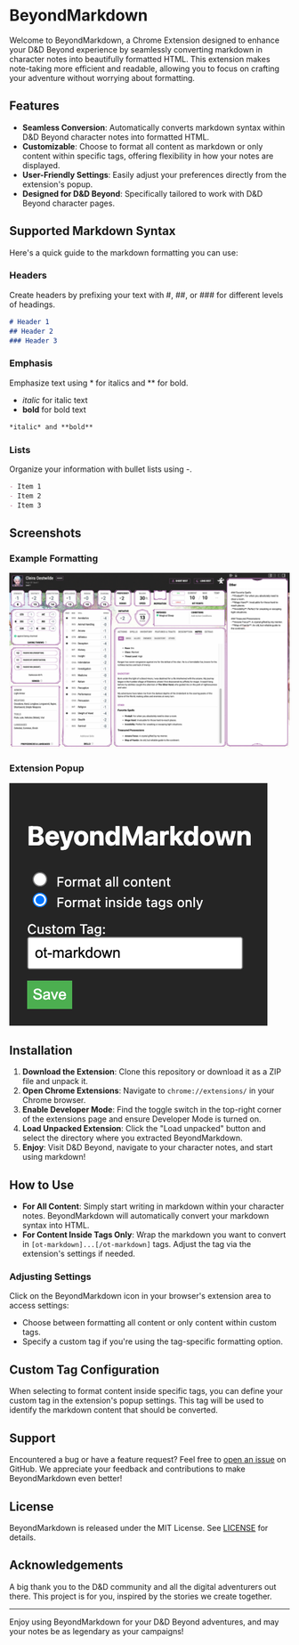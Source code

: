 # BeyondMarkdown

Welcome to BeyondMarkdown, a Chrome Extension designed to enhance your D&D Beyond experience by seamlessly converting markdown in character notes into beautifully formatted HTML. This extension makes note-taking more efficient and readable, allowing you to focus on crafting your adventure without worrying about formatting.

## Features

- **Seamless Conversion**: Automatically converts markdown syntax within D&D Beyond character notes into formatted HTML.
- **Customizable**: Choose to format all content as markdown or only content within specific tags, offering flexibility in how your notes are displayed.
- **User-Friendly Settings**: Easily adjust your preferences directly from the extension's popup.
- **Designed for D&D Beyond**: Specifically tailored to work with D&D Beyond character pages.

## Supported Markdown Syntax

Here's a quick guide to the markdown formatting you can use:

### Headers

Create headers by prefixing your text with #, ##, or ### for different levels of headings.

```markdown
# Header 1
## Header 2
### Header 3
```

### Emphasis

Emphasize text using * for italics and ** for bold.

- *italic* for italic text
- **bold** for bold text

``` markdown
*italic* and **bold**
```

### Lists

Organize your information with bullet lists using -.

```markdown
- Item 1
- Item 2
- Item 3
```

## Screenshots

### Example Formatting

![Example Formatting](screenshots/example-formatting.png "Example Formatting")

### Extension Popup

![Extension Popup](screenshots/extension-popup.png "Extension Popup")

## Installation

1. **Download the Extension**: Clone this repository or download it as a ZIP file and unpack it.
2. **Open Chrome Extensions**: Navigate to `chrome://extensions/` in your Chrome browser.
3. **Enable Developer Mode**: Find the toggle switch in the top-right corner of the extensions page and ensure Developer Mode is turned on.
4. **Load Unpacked Extension**: Click the "Load unpacked" button and select the directory where you extracted BeyondMarkdown.
5. **Enjoy**: Visit D&D Beyond, navigate to your character notes, and start using markdown!

## How to Use

- **For All Content**: Simply start writing in markdown within your character notes. BeyondMarkdown will automatically convert your markdown syntax into HTML.
- **For Content Inside Tags Only**: Wrap the markdown you want to convert in `[ot-markdown]...[/ot-markdown]` tags. Adjust the tag via the extension's settings if needed.

### Adjusting Settings

Click on the BeyondMarkdown icon in your browser's extension area to access settings:
- Choose between formatting all content or only content within custom tags.
- Specify a custom tag if you're using the tag-specific formatting option.

## Custom Tag Configuration

When selecting to format content inside specific tags, you can define your custom tag in the extension's popup settings. This tag will be used to identify the markdown content that should be converted.

## Support

Encountered a bug or have a feature request? Feel free to [open an issue](https://github.com/Orbytale/BeyondMarkdown/issues) on GitHub. We appreciate your feedback and contributions to make BeyondMarkdown even better!

## License

BeyondMarkdown is released under the MIT License. See [LICENSE](LICENSE) for details.

## Acknowledgements

A big thank you to the D&D community and all the digital adventurers out there. This project is for you, inspired by the stories we create together.

---
Enjoy using BeyondMarkdown for your D&D Beyond adventures, and may your notes be as legendary as your campaigns!
